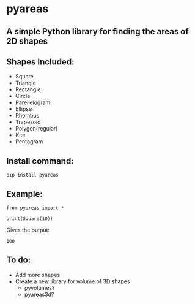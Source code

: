 pyareas
=======
A simple Python library for finding the areas of 2D shapes
----------------------------------------------------------
Shapes Included:
----------------
- Square
- Triangle
- Rectangle
- Circle
- Parellelogram
- Ellipse
- Rhombus
- Trapezoid
- Polygon(regular)
- Kite
- Pentagram

Install command:
----------------
```
pip install pyareas
```

Example:
--------
```
from pyareas import *

print(Square(10))
```
Gives the output:
```
100
```

To do:
------
- Add more shapes
- Create a new library for volume of 3D shapes
	- pyvolumes?
	- pyareas3d?
